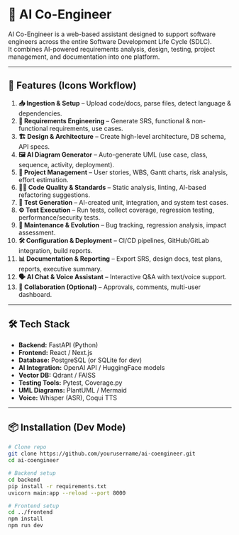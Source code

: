 # 🤖 AI Co-Engineer

AI Co-Engineer is a web-based assistant designed to support software engineers across the entire Software Development Life Cycle (SDLC).  
It combines AI-powered requirements analysis, design, testing, project management, and documentation into one platform.

---

## 🚀 Features (Icons Workflow)
1. **📥 Ingestion & Setup** – Upload code/docs, parse files, detect language & dependencies.  
2. **🧾 Requirements Engineering** – Generate SRS, functional & non-functional requirements, use cases.  
3. **🏗️ Design & Architecture** – Create high-level architecture, DB schema, API specs.  
4. **🖼️ AI Diagram Generator** – Auto-generate UML (use case, class, sequence, activity, deployment).  
5. **📑 Project Management** – User stories, WBS, Gantt charts, risk analysis, effort estimation.  
6. **👨‍💻 Code Quality & Standards** – Static analysis, linting, AI-based refactoring suggestions.  
7. **🧪 Test Generation** – AI-created unit, integration, and system test cases.  
8. **⚙️ Test Execution** – Run tests, collect coverage, regression testing, performance/security tests.  
9. **🔄 Maintenance & Evolution** – Bug tracking, regression analysis, impact assessment.  
10. **🛠️ Configuration & Deployment** – CI/CD pipelines, GitHub/GitLab integration, build reports.  
11. **📊 Documentation & Reporting** – Export SRS, design docs, test plans, reports, executive summary.  
12. **🗣️ AI Chat & Voice Assistant** – Interactive Q&A with text/voice support.  
13. **👥 Collaboration (Optional)** – Approvals, comments, multi-user dashboard.

---

## 🛠️ Tech Stack
- **Backend:** FastAPI (Python)  
- **Frontend:** React / Next.js  
- **Database:** PostgreSQL (or SQLite for dev)  
- **AI Integration:** OpenAI API / HuggingFace models  
- **Vector DB:** Qdrant / FAISS  
- **Testing Tools:** Pytest, Coverage.py  
- **UML Diagrams:** PlantUML / Mermaid  
- **Voice:** Whisper (ASR), Coqui TTS  

---

## 📦 Installation (Dev Mode)
```bash
# Clone repo
git clone https://github.com/yourusername/ai-coengineer.git
cd ai-coengineer

# Backend setup
cd backend
pip install -r requirements.txt
uvicorn main:app --reload --port 8000

# Frontend setup
cd ../frontend
npm install
npm run dev
